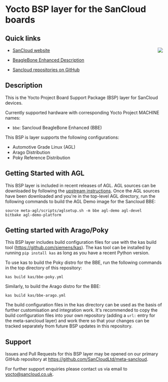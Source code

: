 Yocto BSP layer for the SanCloud boards
=======================================

Quick links
-----------

[<img align=right src="https://www.sancloud.co.uk/wp-content/uploads/2016/09/sancloud_and_address_web.png">](https://www.sancloud.co.uk/)

* [SanCloud website](https://www.sancloud.co.uk/)

* [BeagleBone Enhanced Description](https://www.sancloud.co.uk/beaglebone-enhanced-bbe)

* [Sancloud repositories on GitHub](https://github.com/SanCloudLtd)

Description
-----------

This is the Yocto Project Board Support Package (BSP) layer for SanCloud devices.

Currently supported hardware with corresponding Yocto Project MACHINE names:

* `bbe`: Sancloud BeagleBone Enhanced (BBE)

This BSP is layer supports the following configurations:

* Automotive Grade Linux (AGL)
* Arago Distribution
* Poky Reference Distribution

Getting Started with AGL
------------------------

This BSP layer is included in recent releases of AGL. AGL sources can be
downloaded by following the
[upstream instructions](https://wiki.automotivelinux.org/agl-distro/source-code).
Once the AGL sources have been downloaded and you're in the top-level AGL
directory, run the following commands to build the AGL Demo image for the
Sancloud BBE:

    source meta-agl/scripts/aglsetup.sh -m bbe agl-demo agl-devel
    bitbake agl-demo-platform

Getting started with Arago/Poky
-------------------------------

This BSP layer includes build configuration files for use with the kas build
tool (https://github.com/siemens/kas). The kas tool can be installed by running
`pip install kas` as long as you have a recent Python version.

To use kas to build the Poky distro for the BBE, run the following commands in
the top directory of this repository:

    kas build kas/bbe-poky.yml

Similarly, to build the Arago distro for the BBE:

    kas build kas/bbe-arago.yml

The build configuration files in the kas directory can be used as the basis of
further customisation and integration work. It's recommended to copy the build
configuration files into your own repository (adding a `url:` entry for the
meta-sancloud layer) and work there so that your changes can be tracked
separately from future BSP updates in this repository.

Support
-------

Issues and Pull Requests for this BSP layer may be opened on our primary
GitHub repository at https://github.com/SanCloudLtd/meta-sancloud.

For further support enquiries please contact us via email to
yocto@sancloud.co.uk.
